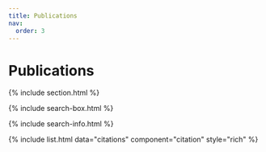 ```yaml
---
title: Publications
nav:
  order: 3
---
```


# <i class="far fa-file-signature"></i>Publications



{% include section.html %}

{% include search-box.html %}

{% include search-info.html %}


{% include list.html data="citations" component="citation" style="rich" %}
